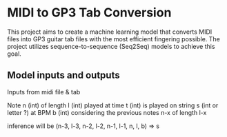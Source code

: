 # MIDI to GP3 Tab Conversion

This project aims to create a machine learning model that converts MIDI files into GP3 guitar tab files with the most efficient fingering possible. The project utilizes sequence-to-sequence (Seq2Seq) models to achieve this goal.

## Model inputs and outputs

Inputs from midi file & tab

Note n (int) of length l (int) played at time t (int) is played on string s (int or letter ?) at BPM b (int) considering the previous notes n-x of length l-x

inference will be (n-3, l-3, n-2, l-2, n-1, l-1, n, l, b) => s
